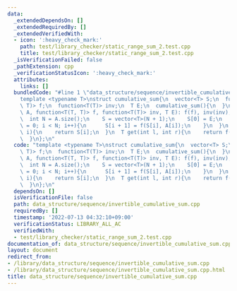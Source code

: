 ```yaml
---
data:
  _extendedDependsOn: []
  _extendedRequiredBy: []
  _extendedVerifiedWith:
  - icon: ':heavy_check_mark:'
    path: test/library_checker/static_range_sum_2.test.cpp
    title: test/library_checker/static_range_sum_2.test.cpp
  _isVerificationFailed: false
  _pathExtension: cpp
  _verificationStatusIcon: ':heavy_check_mark:'
  attributes:
    links: []
  bundledCode: "#line 1 \"data_structure/sequence/invertible_cumulative_sum.cpp\"\n\
    template <typename T>\nstruct cumulative_sum{\n  vector<T> S;\n  function<T(T,\
    \ T)> f;\n  function<T(T)> inv;\n  T E;\n  cumulative_sum(){\n  }\n  cumulative_sum(vector<T>\
    \ A, function<T(T, T)> f, function<T(T)> inv, T E): f(f), inv(inv), E(E){\n  \
    \  int N = A.size();\n    S = vector<T>(N + 1);\n    S[0] = E;\n    for (int i\
    \ = 0; i < N; i++){\n      S[i + 1] = f(S[i], A[i]);\n    }\n  }\n  T get(int\
    \ i){\n    return S[i];\n  }\n  T get(int l, int r){\n    return f(S[r], inv(S[l]));\n\
    \  }\n};\n"
  code: "template <typename T>\nstruct cumulative_sum{\n  vector<T> S;\n  function<T(T,\
    \ T)> f;\n  function<T(T)> inv;\n  T E;\n  cumulative_sum(){\n  }\n  cumulative_sum(vector<T>\
    \ A, function<T(T, T)> f, function<T(T)> inv, T E): f(f), inv(inv), E(E){\n  \
    \  int N = A.size();\n    S = vector<T>(N + 1);\n    S[0] = E;\n    for (int i\
    \ = 0; i < N; i++){\n      S[i + 1] = f(S[i], A[i]);\n    }\n  }\n  T get(int\
    \ i){\n    return S[i];\n  }\n  T get(int l, int r){\n    return f(S[r], inv(S[l]));\n\
    \  }\n};\n"
  dependsOn: []
  isVerificationFile: false
  path: data_structure/sequence/invertible_cumulative_sum.cpp
  requiredBy: []
  timestamp: '2022-07-13 04:32:10+09:00'
  verificationStatus: LIBRARY_ALL_AC
  verifiedWith:
  - test/library_checker/static_range_sum_2.test.cpp
documentation_of: data_structure/sequence/invertible_cumulative_sum.cpp
layout: document
redirect_from:
- /library/data_structure/sequence/invertible_cumulative_sum.cpp
- /library/data_structure/sequence/invertible_cumulative_sum.cpp.html
title: data_structure/sequence/invertible_cumulative_sum.cpp
---
```

